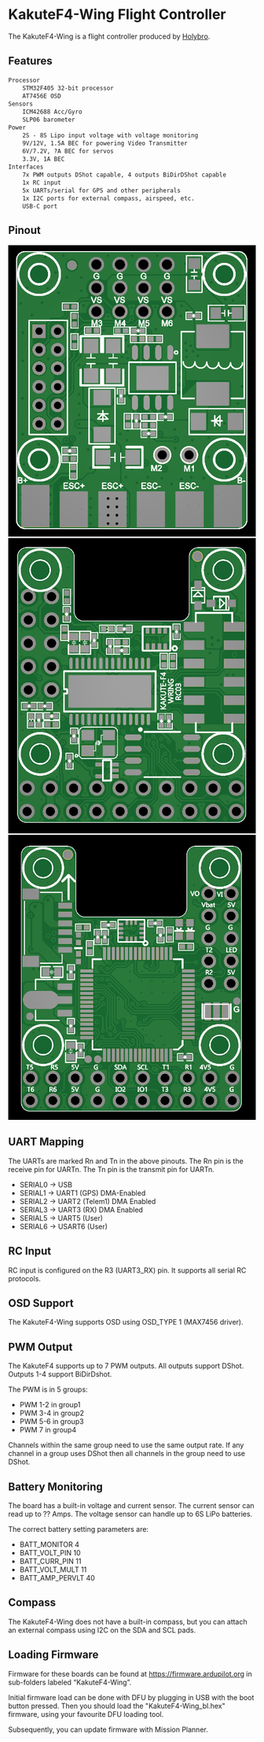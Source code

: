 # KakuteF4-Wing Flight Controller

The KakuteF4-Wing is a flight controller produced by [Holybro](http://www.holybro.com/).

## Features
    Processor
        STM32F405 32-bit processor
        AT7456E OSD
    Sensors
        ICM42688 Acc/Gyro
        SLP06 barometer
    Power
        2S - 8S Lipo input voltage with voltage monitoring
        9V/12V, 1.5A BEC for powering Video Transmitter
        6V/7.2V, ?A BEC for servos
        3.3V, 1A BEC
    Interfaces
        7x PWM outputs DShot capable, 4 outputs BiDirDShot capable
        1x RC input
        5x UARTs/serial for GPS and other peripherals
        1x I2C ports for external compass, airspeed, etc.
        USB-C port

## Pinout

![KakuteF4-Wing Bottom](kakutef4-esc.png)
![KakuteF4-Wing Top Underside](kakutef4-uart.png)
![KakuteF4-Wing Top](kakutef4-uart2.png)

## UART Mapping

The UARTs are marked Rn and Tn in the above pinouts. The Rn pin is the
receive pin for UARTn. The Tn pin is the transmit pin for UARTn.

 - SERIAL0 -> USB
 - SERIAL1 -> UART1 (GPS) DMA-Enabled
 - SERIAL2 -> UART2 (Telem1) DMA Enabled
 - SERIAL3 -> UART3 (RX) DMA Enabled
 - SERIAL5 -> UART5 (User)
 - SERIAL6 -> USART6 (User)

## RC Input

RC input is configured on the R3 (UART3_RX) pin. It supports all serial RC
protocols.
   
## OSD Support

The KakuteF4-Wing supports OSD using OSD_TYPE 1 (MAX7456 driver).

## PWM Output

The KakuteF4 supports up to 7 PWM outputs. All outputs support DShot. Outputs 1-4 support BiDirDshot.

The PWM is in 5 groups:

 - PWM 1-2 in group1
 - PWM 3-4 in group2
 - PWM 5-6 in group3
 - PWM 7   in group4

Channels within the same group need to use the same output rate. If
any channel in a group uses DShot then all channels in the group need
to use DShot.

## Battery Monitoring

The board has a built-in voltage and current sensor. The current
sensor can read up to ?? Amps. The voltage sensor can handle up to 6S
LiPo batteries.

The correct battery setting parameters are:

 - BATT_MONITOR 4
 - BATT_VOLT_PIN 10
 - BATT_CURR_PIN 11
 - BATT_VOLT_MULT 11
 - BATT_AMP_PERVLT 40
 
## Compass

The KakuteF4-Wing does not have a built-in compass, but you can attach an external compass using I2C on the SDA and SCL pads.

## Loading Firmware
Firmware for these boards can be found at https://firmware.ardupilot.org in sub-folders labeled “KakuteF4-Wing”.

Initial firmware load can be done with DFU by plugging in USB with the
boot button pressed. Then you should load the "KakuteF4-Wing_bl.hex"
firmware, using your favourite DFU loading tool.

Subsequently, you can update firmware with Mission Planner.


